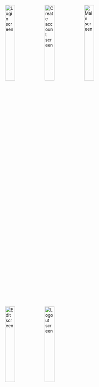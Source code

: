 <img alt="Login screen" align="left" src="https://i.imgur.com/konNF8B.png" width="25%" height="25%"><img alt="Create account screen" align="left" src="https://i.imgur.com/FEhYDI1.png" width="25%" height="25%"><img alt="Main screen" align="left" src="https://i.imgur.com/1c9dtUX.png" width="25%" height="25%">
</br>
<img alt="Edit screen" align="left" src="https://i.imgur.com/DAZomQN.png" width="25%" height="25%"><img alt="Logout screen" align="left" src="https://i.imgur.com/MJIz4KJ.png" width="25%" height="25%">
